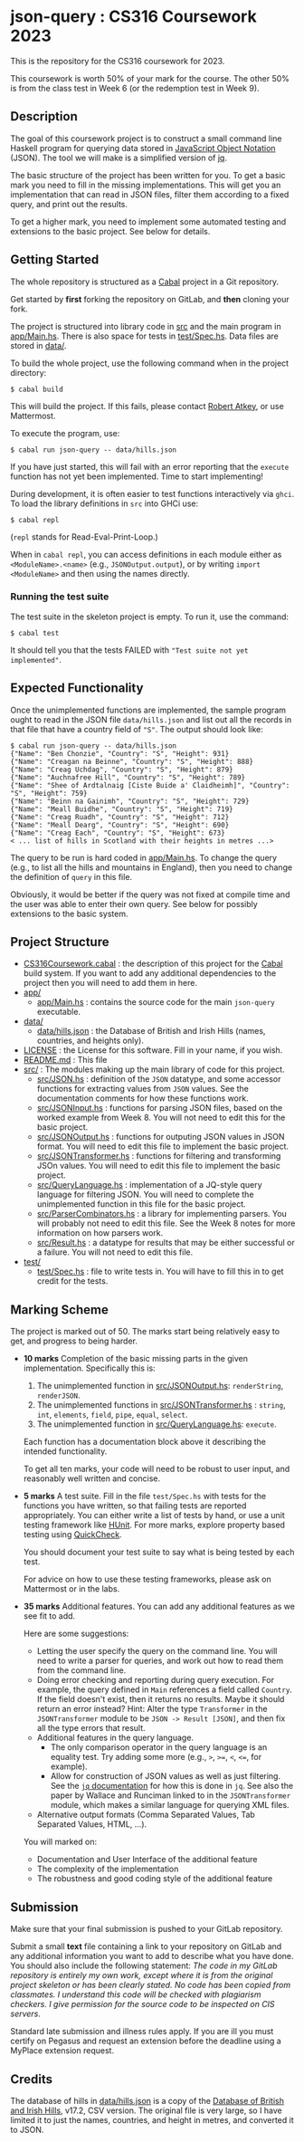 # json-query : CS316 Coursework 2023

This is the repository for the CS316 coursework for 2023.

This coursework is worth 50% of your mark for the course. The other
50% is from the class test in Week 6 (or the redemption test in Week
9).

## Description

The goal of this coursework project is to construct a small command
line Haskell program for querying data stored in [JavaScript Object
Notation](https://en.wikipedia.org/wiki/JSON) (JSON). The tool we will
make is a simplified version of [jq](https://jqlang.github.io/jq/).

The basic structure of the project has been written for you. To get a
basic mark you need to fill in the missing implementations. This will
get you an implementation that can read in JSON files, filter them
according to a fixed query, and print out the results.

To get a higher mark, you need to implement some automated testing and
extensions to the basic project. See below for details.

## Getting Started

The whole repository is structured as a
[Cabal](https://haskell.org/cabal) project in a Git repository.

Get started by **first** forking the repository on GitLab, and
**then** cloning your fork.

The project is structured into library code in [src](src/) and the
main program in [app/Main.hs](app/Main.hs). There is also space for
tests in [test/Spec.hs](test/Spec.hs). Data files are stored in
[data/](data/).

To build the whole project, use the following command when in the
project directory:

```
$ cabal build
```

This will build the project. If this fails, please contact [Robert
Atkey](robert.atkey@strath.ac.uk), or use Mattermost.

To execute the program, use:

```
$ cabal run json-query -- data/hills.json
```

If you have just started, this will fail with an error reporting that
the `execute` function has not yet been implemented. Time to start implementing!

During development, it is often easier to test functions interactively
via `ghci`. To load the library definitions in `src` into GHCi use:

```
$ cabal repl
```

(`repl` stands for Read-Eval-Print-Loop.)

When in `cabal repl`, you can access definitions in each module either as `<ModuleName>.<name>` (e.g., `JSONOutput.output`), or by writing `import <ModuleName>` and then using the names directly.

### Running the test suite

The test suite in the skeleton project is empty. To run it, use the
command:

```
$ cabal test
```

It should tell you that the tests FAILED with `"Test suite not yet implemented"`.

## Expected Functionality

Once the unimplemented functions are implemented, the sample program ought to read in the JSON file `data/hills.json` and list out all the records in that file that have a country field of `"S"`. The output should look like:

```
$ cabal run json-query -- data/hills.json
{"Name": "Ben Chonzie", "Country": "S", "Height": 931}
{"Name": "Creagan na Beinne", "Country": "S", "Height": 888}
{"Name": "Creag Uchdag", "Country": "S", "Height": 879}
{"Name": "Auchnafree Hill", "Country": "S", "Height": 789}
{"Name": "Shee of Ardtalnaig [Ciste Buide a' Claidheimh]", "Country": "S", "Height": 759}
{"Name": "Beinn na Gainimh", "Country": "S", "Height": 729}
{"Name": "Meall Buidhe", "Country": "S", "Height": 719}
{"Name": "Creag Ruadh", "Country": "S", "Height": 712}
{"Name": "Meall Dearg", "Country": "S", "Height": 690}
{"Name": "Creag Each", "Country": "S", "Height": 673}
< ... list of hills in Scotland with their heights in metres ...>
```

The query to be run is hard coded in [app/Main.hs](app/Main.hs). To
change the query (e.g., to list all the hills and mountains in
England), then you need to change the definition of `query` in this
file.

Obviously, it would be better if the query was not fixed at compile
time and the user was able to enter their own query. See below for possibly extensions to the basic system.

## Project Structure

- [CS316Coursework.cabal](CS316Coursework.cabal) : the description of
  this project for the [Cabal](https://haskell.org/cabal) build
  system. If you want to add any additional dependencies to the
  project then you will need to add them in here.
- [app/](app/)
  - [app/Main.hs](app/Main.hs) : contains the source code for the main
    `json-query` executable.
- [data/](data/)
  - [data/hills.json](data/hills.json) : the Database of British and
    Irish Hills (names, countries, and heights only).
- [LICENSE](LICENSE) : the License for this software. Fill in your
  name, if you wish.
- [README.md](README.md) : This file
- [src/](src/) : The modules making up the main library of code for
  this project.
  - [src/JSON.hs](src/JSON.hs) : definition of the `JSON` datatype,
    and some accessor functions for extracting values from `JSON`
    values. See the documentation comments for how these functions
    work.
  - [src/JSONInput.hs](src/JSONInput.hs) : functions for parsing JSON
    files, based on the worked example from Week 8. You will not need
    to edit this for the basic project.
  - [src/JSONOutput.hs](src/JSONOutput.hs) : functions for outputing
    JSON values in JSON format. You will need to edit this file to
    implement the basic project.
  - [src/JSONTransformer.hs](src/JSONTransformer.hs) : functions for
    filtering and transforming JSOn values. You will need to edit this
    file to implement the basic project.
  - [src/QueryLanguage.hs](src/QueryLanguage.hs) : implementation of a
    JQ-style query language for filtering JSON. You will need to
    complete the unimplemented function in this file for the basic
    project.
  - [src/ParserCombinators.hs](src/ParserCombinators.hs) : a library
    for implementing parsers. You will probably not need to edit this
    file. See the Week 8 notes for more information on how parsers
    work.
  - [src/Result.hs](src/Result.hs) : a datatype for results that may
    be either successful or a failure. You will not need to edit this
    file.
- [test/](test/)
  - [test/Spec.hs](test/Spec.hs) : file to write tests in. You will
    have to fill this in to get credit for the tests.

## Marking Scheme

The project is marked out of 50. The marks start being relatively easy
to get, and progress to being harder.

- **10 marks** Completion of the basic missing parts in the given
  implementation. Specifically this is:

   1. The unimplemented function in
      [src/JSONOutput.hs](src/JSONOutput.hs): `renderString`,
      `renderJSON`.
   2. The unimplemented functions in
      [src/JSONTransformer.hs](src/JSONTransformer.hs) : `string`,
      `int`, `elements`, `field`, `pipe`, `equal`, `select`.
   3. The unimplemented function in
      [src/QueryLanguage.hs](src/QueryLanguage.hs): `execute`.

  Each function has a documentation block above it describing the
  intended functionality.

  To get all ten marks, your code will need to be robust to user
  input, and reasonably well written and concise.

- **5 marks** A test suite. Fill in the file `test/Spec.hs` with tests
  for the functions you have written, so that failing tests are
  reported appropriately. You can either write a list of tests by
  hand, or use a unit testing framework like
  [HUnit](https://hackage.haskell.org/package/HUnit). For more marks,
  explore property based testing using
  [QuickCheck](https://hackage.haskell.org/package/QuickCheck).

  You should document your test suite to say what is being tested by
  each test.

  For advice on how to use these testing frameworks, please ask on
  Mattermost or in the labs.

- **35 marks** Additional features. You can add any additional
  features as we see fit to add.

  Here are some suggestions:

  - Letting the user specify the query on the command line. You will
    need to write a parser for queries, and work out how to read them
    from the command line.
  - Doing error checking and reporting during query execution. For
    example, the query defined in `Main` references a field called
    `Country`. If the field doesn't exist, then it returns no
    results. Maybe it should return an error instead? Hint: Alter the
    type `Transformer` in the `JSONTransformer` module to be `JSON ->
    Result [JSON]`, and then fix all the type errors that result.
  - Additional features in the query language.
    - The only comparison operator in the query language is an
      equality test. Try adding some more (e.g., `>`, `>=`, `<`, `<=`,
      for example).
    - Allow for construction of JSON values as well as just
      filtering. See the [`jq`
      documentation](https://jqlang.github.io/jq/) for how this is
      done in `jq`. See also the paper by Wallace and Runciman linked
      to in the `JSONTransformer` module, which makes a similar
      language for querying XML files.
  - Alternative output formats (Comma Separated Values, Tab Separated
    Values, HTML, ...).

  You will marked on:
  - Documentation and User Interface of the additional feature
  - The complexity of the implementation
  - The robustness and good coding style of the additional feature

## Submission

Make sure that your final submission is pushed to your GitLab
repository.

Submit a small **text** file containing a link to your repository on
GitLab and any additional information you want to add to describe what
you have done. You should also include the following statement: *The
code in my GitLab repository is entirely my own work, except where it
is from the original project skeleton or has been clearly stated. No
code has been copied from classmates. I understand this code will be
checked with plagiarism checkers. I give permission for the source
code to be inspected on CIS servers.*

Standard late submission and illness rules apply. If you are ill you
must certify on Pegasus and request an extension before the deadline
using a MyPlace extension request.

## Credits

The database of hills in [data/hills.json](data/hills.json) is a copy
of the [Database of British and Irish
Hills](http://www.hills-database.co.uk/downloads.html), v17.2, CSV
version. The original file is very large, so I have limited it to just
the names, countries, and height in metres, and converted it to JSON.
